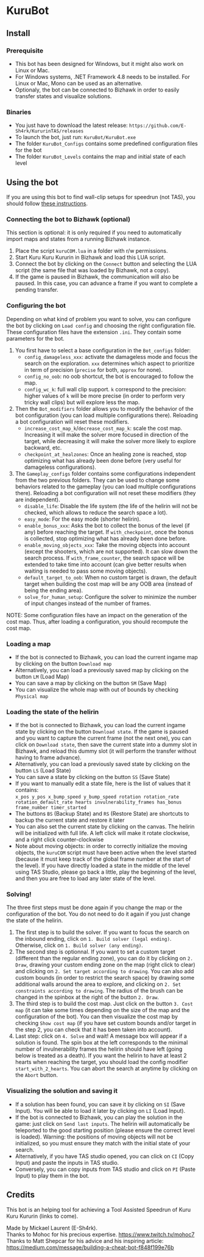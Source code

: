 # KuruBot

## Install

### Prerequisite

- This bot has been designed for Windows, but it might also work on Linux or Mac.
- For Windows systems, .NET Framework 4.8 needs to be installed. For Linux or Mac, Mono can be used as an alternative.
- Optionaly, the bot can be connected to Bizhawk in order to easily transfer states and visualize solutions.

### Binaries

- You just have to download the latest release: `https://github.com/E-Sh4rk/KururinTAS/releases`
- To launch the bot, just run: `KuruBot/KuruBot.exe`
- The folder `KuruBot_Configs` contains some predefined configuration files for the bot
- The folder `KuruBot_Levels` contains the map and initial state of each level

## Using the bot

If you are using this bot to find wall-clip setups for speedrun (not TAS), you should follow [these instructions](README_SPEEDRUN.md).

### Connecting the bot to Bizhawk (optional)

This section is optional: it is only required if you need to automatically import maps and states from a running Bizhawk instance.

1. Place the script `kuruCOM.lua` in a folder with r/w permissions.
2. Start Kuru Kuru Kururin in Bizhawk and load this LUA script.
3. Connect the bot by clicking on the `Connect` button and selecting the LUA script (the same file that was loaded by Bizhawk, not a copy).
4. If the game is paused in Bizhawk, the communication will also be paused. In this case, you can advance a frame if you want to complete a pending transfer.

### Configuring the bot

Depending on what kind of problem you want to solve, you can configure the bot by clicking on `Load config` and choosing the right configuration file.
These configuration files have the extension `.ini`. They contain some parameters for the bot.

1. You first have to select a base configuration in the `Bot_configs` folder:
     - `config_damageless_xxx`: activate the damageless mode and focus the search on the exploration. `xxx` determines which aspect to prioritize in term of precision (`precise` for both, `approx` for none).
     - `config_no_oob`: no oob shortcut, the bot is encouraged to follow the map.
     - `config_wc_k`: full wall clip support. `k` correspond to the precision: higher values of `k` will be more precise (in order to perform very tricky wall clips) but will explore less the map.
2. Then the `Bot_modifiers` folder allows you to modify the behavior of the bot configuration (you can load multiple configurations there). Reloading a bot configuration will reset these modifiers.
     - `increase_cost_map_k`/`decrease_cost_map_k`: scale the cost map. Increasing it will make the solver more focused in direction of the target, while decreasing it will
     make the solver more likely to explore backward, etc.
     - `checkpoint_at_healzones`: Once an healing zone is reached, stop optimizing what has already been done before (very useful for damageless configurations).
3. The `Gameplay_configs` folder contains some configurations independent from the two previous folders. They can be used to change some behaviors related to the gameplay (you can load multiple configurations there).
Reloading a bot configuration will not reset these modifiers (they are independent).
     - `disable_life`: Disable the life system (the life of the helirin will not be checked, which allows to reduce the search space a lot).
     - `easy_mode`: For the easy mode (shorter helirin).
     - `enable_bonus_xxx`: Asks the bot to collect the bonus of the level (if any) before reaching the target. If `with_checkpoint`, once the bonus is collected, stop optimizing what has already been done before.
     - `enable_moving_objects_xxx`: Take the moving objects into account (except the shooters, which are not supported). It can slow down the search process. If `with_frame_counter`, the search space will be extended to take time into account (can give better results when waiting is needed to pass some moving objects).
     - `default_target_to_oob`: When no custom target is drawn, the default target when building the cost map will be any OOB area (instead of being the ending area).
     - `solve_for_human_setup`: Configure the solver to minimize the number of input changes instead of the number of frames.

NOTE: Some configuration files have an impact on the generation of the cost map. Thus, after loading a configuration, you should recompute the cost map.

### Loading a map

- If the bot is connected to Bizhawk, you can load the current ingame map by clicking on the button `Download map`
- Alternatively, you can load a previously saved map by clicking on the button `LM` (Load Map)
- You can save a map by clicking on the button `SM` (Save Map)
- You can visualize the whole map with out of bounds by checking `Physical map`

### Loading the state of the helirin

- If the bot is connected to Bizhawk, you can load the current ingame state by clicking on the button `Download state`. If the game is paused and you want to capture the current frame (not the next one), you can click on `Download state`, then save the current state into a dummy slot in Bizhawk, and reload this dummy slot (it will perform the transfer without having to frame advance).
- Alternatively, you can load a previously saved state by clicking on the button `LS` (Load State)
- You can save a state by clicking on the button `SS` (Save State)
- If you want to manually edit a state file, here is the list of values that it contains:  
`x_pos y_pos x_bump_speed y_bump_speed rotation rotation_rate rotation_default_rate hearts invulnerability_frames has_bonus frame_number timer_started`
- The buttons `BS` (Backup State) and `RS` (Restore State) are shortcuts to backup the current state and restore it later
- You can also set the current state by clicking on the canvas. The helirin will be initialized with full life. A left click will make it rotate clockwise, and a right click counter-clockwise
- Note about moving objects: in order to correctly initialize the moving objects, the `kuruCOM` script must have been active when the level started (because it must keep track of the global frame number at the start of the level). If you have directly loaded a state in the middle of the level using TAS Studio, please go back a little, play the beginning of the level, and then you are free to load any later state of the level.

### Solving!

The three first steps must be done again if you change the map or the configuration of the bot. You do not need to do it again if you just change the state of the helirin.

1. The first step is to build the solver. If you want to focus the search on the inbound ending, click on `1. Build solver (legal ending)`. Otherwise, click on `1. Build solver (any ending)`.
2. The second step is optionnal. If you want to set a custom target (different than the regular ending zone), you can do it by clicking on `2. Draw`, drawing your custom ending zone on the map (right click to clear) and clicking on `2. Set target according to drawing`. You can also add custom bounds (in order to restrict the search space) by drawing some additional walls around the area to explore, and clicking on `2. Set constraints according to drawing`. The radius of the brush can be changed in the spinbox at the right of the button `2. Draw`.
3. The third step is to build the cost map. Just click on the button `3. Cost map` (it can take some times depending on the size of the map and the configuration of the bot). You can then visualize the cost map by checking `Show cost map` (if you have set custom bounds and/or target in the step 2, you can check that it has been taken into account).
4. Last step: click on `4. Solve` and wait! A message box will appear if a solution is found. The spin box at the left corresponds to the minimal number of invulnerability frames the helirin should have left (going below is treated as a death). If you want the helirin to have at least 2 hearts when reaching the target, you should load the config modifier `start_with_2_hearts`. You can abort the search at anytime by clicking on the `Abort` button.

### Visualizing the solution and saving it

- If a solution has been found, you can save it by clicking on `SI` (Save Input). You will be able to load it later by clicking on `LI` (Load Input).
- If the bot is connected to Bizhawk, you can play the solution in the game: just click on `Send last inputs`. The helirin will automatically be teleported to the good starting position (please ensure the correct level is loaded). Warning: the positions of moving objects will not be initialized, so you must ensure they match with the initial state of your search.
- Alternatively, if you have TAS studio opened, you can click on `CI` (Copy Input) and paste the inputs in TAS studio.
- Conversely, you can copy inputs from TAS studio and click on `PI` (Paste Input) to play them in the bot.

## Credits

This bot is an helping tool for achieving a Tool Assisted Speedrun of Kuru Kuru Kururin (links to come).

Made by Mickael Laurent (E-Sh4rk).  
Thanks to Mohoc for his precious expertise. https://www.twitch.tv/mohoc7  
Thanks to Matt Shepcar for his advice and his inspiring article: https://medium.com/message/building-a-cheat-bot-f848f199e76b
